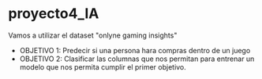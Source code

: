 # proyecto4_IA
Vamos a utilizar el dataset "onlyne gaming insights"
- OBJETIVO 1: Predecir si una persona hara compras dentro de un juego
- OBJETIVO 2: Clasificar las columnas que nos permitan para entrenar un modelo que nos permita cumplir el primer objetivo.

